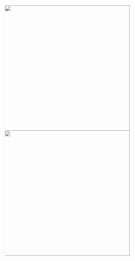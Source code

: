 <p align = "center">
  <img src = "https://github-readme-streak-stats.herokuapp.com?user=syrkis&theme=bear&hide_border=true" width = 400>
  <img src="https://github-readme-stats.vercel.app/api/top-langs/?username=syrkis&layout=compact&langs_count=4&theme=bear&hide_border=true" width=400/>
</p>
